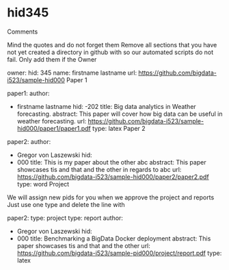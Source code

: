 # hid345
Comments

Mind the quotes and do not forget them
Remove all sections that you have not yet created a directory in github with so our automated scripts do not fail. Only add them if the
Owner

owner:
    hid: 345
    name: firstname lastname
    url: https://github.com/bigdata-i523/sample-hid000
Paper 1

paper1:
   author: 
   - firstname lastname
   hid:
   -202
   title: Big data analytics in Weather forecasting.
   abstract: This paper will cover how big data can be useful in weather forecasting.
   url: https://github.com/bigdata-i523/sample-hid000/paper1/paper1.pdf
   type: latex
Paper 2

paper2:
   author: 
   - Gregor von Laszewski
   hid:
   - 000
   title: This is my paper about the other abc
   abstract: This paper showcases tis and that and the other in regards to abc
   url: https://github.com/bigdata-i523/sample-hid000/paper2/paper2.pdf   
   type: word
Project

We will assign new pids for you when we approve the project and reports
Just use one type and delete the line with

paper2:
   type: project
   type: report
   author: 
   - Gregor von Laszewski
   hid:
   - 000
   title: Benchmarking a BigData Docker deployment
   abstract: This paper showcases tis and that and the other 
   url: https://github.com/bigdata-i523/sample-pid000/project/report.pdf
   type: latex
